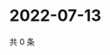 # 2022-07-13

共 0 条

<!-- BEGIN WEIBO -->
<!-- 最后更新时间 Wed Jul 13 2022 14:22:21 GMT+0800 (China Standard Time) -->

<!-- END WEIBO -->
